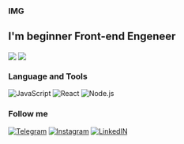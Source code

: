 ### IMG

## I'm beginner Front-end Engeneer



<a src="https://github.com/Mrdotov">
<img align="center" src="https://github-readme-stats.vercel.app/api?username=Mrdotov&show_icons=true&theme=tokyonight">

</a>
<a src="https://github.com/Mrdotov">
<img align="center" src="https://github-readme-stats.vercel.app/api/top-langs/?username=Mrdotov&layout=compact&theme=tokyonight"></a>

### Language and Tools 

![JavaScript](https://img.shields.io/badge/JavaScript-031D33?style=for-the-badge&logo=JavaScript) ![React](https://img.shields.io/badge/React-031D33?style=for-the-badge&logo=React) ![Node.js](https://img.shields.io/badge/Node.js-031D33?style=for-the-badge&logo=Node.js)

### Follow me 


[![Telegram](https://img.shields.io/badge/Telegram-031D33?style=for-the-badge&logo=Telegram)](https://t.me/valera_pg	) [![Instagram](https://img.shields.io/badge/instagram-031D33?style=for-the-badge&logo=instagram)](https://www.instagram.com/valera.osz/) [![LinkedIN](https://img.shields.io/badge/Linkedin-031D33?style=for-the-badge&logo=Linkedin)](https://www.linkedin.com/in/valera-shevuk-86261b206/) 